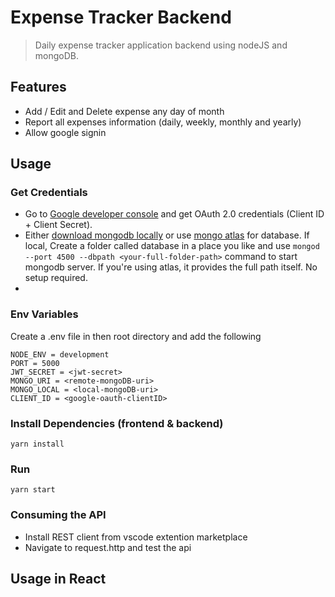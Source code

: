 # Expense Tracker Backend

> Daily expense tracker application backend using nodeJS and mongoDB.

## Features

- Add / Edit and Delete expense any day of month
- Report all expenses information (daily, weekly, monthly and yearly)
- Allow google signin

## Usage

### Get Credentials

- Go to [Google developer console](https://console.cloud.google.com) and get OAuth 2.0 credentials (Client ID + Client Secret).
- Either [download mongodb locally](https://www.mongodb.com/try/download/community) or use [mongo atlas](https://www.mongodb.com/cloud/atlas) for database. If local, Create a folder called database in a place you like and use `mongod --port 4500 --dbpath <your-full-folder-path>` command to start mongodb server. If you're using atlas, it provides the full path itself. No setup required.
-

### Env Variables

Create a .env file in then root directory and add the following

```
NODE_ENV = development
PORT = 5000
JWT_SECRET = <jwt-secret>
MONGO_URI = <remote-mongoDB-uri>
MONGO_LOCAL = <local-mongoDB-uri>
CLIENT_ID = <google-oauth-clientID>
```

### Install Dependencies (frontend & backend)

```
yarn install
```

### Run

```
yarn start
```

### Consuming the API

- Install REST client from vscode extention marketplace
- Navigate to request.http and test the api

## Usage in React
